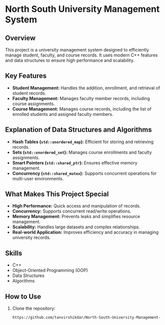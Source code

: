 # North South University Management System

## Overview
This project is a university management system designed to efficiently manage student, faculty, and course records. It uses modern C++ features and data structures to ensure high performance and scalability.

## Key Features
- **Student Management:** Handles the addition, enrollment, and retrieval of student records.
- **Faculty Management:** Manages faculty member records, including course assignments.
- **Course Management:** Manages course records, including the list of enrolled students and assigned faculty members.

## Explanation of Data Structures and Algorithms
- **Hash Tables (`std::unordered_map`):** Efficient for storing and retrieving records.
- **Sets (`std::unordered_set`):** Manages course enrollments and faculty assignments.
- **Smart Pointers (`std::shared_ptr`):** Ensures effective memory management.
- **Concurrency (`std::shared_mutex`):** Supports concurrent operations for multi-user environments.

## What Makes This Project Special
- **High Performance:** Quick access and manipulation of records.
- **Concurrency:** Supports concurrent read/write operations.
- **Memory Management:** Prevents leaks and simplifies resource management.
- **Scalability:** Handles large datasets and complex relationships.
- **Real-world Application:** Improves efficiency and accuracy in managing university records.

## Skills
- C++
- Object-Oriented Programming (OOP)
- Data Structures
- Algorithms

## How to Use
1. Clone the repository:
   ```sh
   https://github.com/tanvirshikdar/North-South-University-Management-System.git
